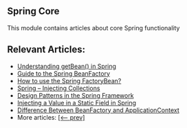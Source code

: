 ## Spring Core

This module contains articles about core Spring functionality

## Relevant Articles:

- [Understanding getBean() in Spring](https://github.com/tomlxq/tutorials/spring-getbean)
- [Guide to the Spring BeanFactory](https://github.com/tomlxq/tutorials/spring-beanfactory)
- [How to use the Spring FactoryBean?](https://github.com/tomlxq/tutorials/spring-factorybean)
- [Spring – Injecting Collections](https://github.com/tomlxq/tutorials/spring-injecting-collections)
- [Design Patterns in the Spring Framework](https://github.com/tomlxq/tutorials/spring-framework-design-patterns)
- [Injecting a Value in a Static Field in Spring](https://github.com/tomlxq/tutorials/spring-inject-static-field)
- [Difference Between BeanFactory and ApplicationContext](https://github.com/tomlxq/tutorials/spring-beanfactory-vs-applicationcontext)
- More articles: [[<-- prev]](/spring-core-2)
